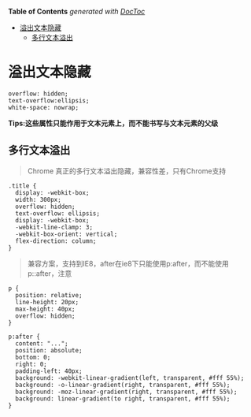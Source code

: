<!-- START doctoc generated TOC please keep comment here to allow auto update -->
<!-- DON'T EDIT THIS SECTION, INSTEAD RE-RUN doctoc TO UPDATE -->
**Table of Contents**  *generated with [DocToc](https://github.com/thlorenz/doctoc)*

- [溢出文本隐藏](#%E6%BA%A2%E5%87%BA%E6%96%87%E6%9C%AC%E9%9A%90%E8%97%8F)
  - [多行文本溢出](#%E5%A4%9A%E8%A1%8C%E6%96%87%E6%9C%AC%E6%BA%A2%E5%87%BA)

<!-- END doctoc generated TOC please keep comment here to allow auto update -->

# 溢出文本隐藏

	overflow: hidden;
    text-overflow:ellipsis;
    white-space: nowrap;

**Tips:这些属性只能作用于文本元素上，而不能书写与文本元素的父级**

## 多行文本溢出

> Chrome 真正的多行文本溢出隐藏，兼容性差，只有Chrome支持

	.title {
	  display: -webkit-box;
	  width: 300px;
	  overflow: hidden;
	  text-overflow: ellipsis;
	  display: -webkit-box;
	  -webkit-line-clamp: 3;
	  -webkit-box-orient: vertical;
	  flex-direction: column;
	}

> 兼容方案，支持到IE8，after在ie8下只能使用p:after，而不能使用p::after，注意
	
	p {
	  position: relative;
	  line-height: 20px;
	  max-height: 40px;
	  overflow: hidden;
	}
	
	p:after {
	  content: "...";
	  position: absolute;
	  bottom: 0;
	  right: 0;
	  padding-left: 40px;
	  background: -webkit-linear-gradient(left, transparent, #fff 55%);
	  background: -o-linear-gradient(right, transparent, #fff 55%);
	  background: -moz-linear-gradient(right, transparent, #fff 55%);
	  background: linear-gradient(to right, transparent, #fff 55%);
	}
